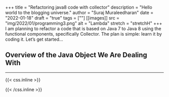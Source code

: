 +++
title = "Refactoring java8 code with collector"
description = "Hello world to the blogging universe."
author = "Suraj Muraleedharan"
date = "2022-01-18"
draft = "true"
tags = [""]
[[images]]
  src = "img/2022/01/programming3.png"
  alt = "Lambda"
  stretch = "stretchH"
+++
I am planning to refactor a code that is based on Java 7 to Java 8 using the functional components, specifically Collector. The plan is simple: learn it by coding it. Let’s get started…

## Overview of the Java Object We Are Dealing With


***


{{< css.inline >}}
<style>
@media screen and (max-width:650px) {
    .nowrap {
        display: block;
        margin: 25px 0;
    }
}
</style>
{{< /css.inline >}}